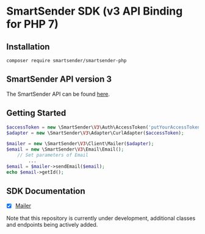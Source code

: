 # SmartSender SDK (v3 API Binding for PHP 7)

## Installation

```$xslt
composer require smartsender/smartsender-php
```

## SmartSender API version 3

The SmartSender API can be found [here](https://kb.smartsender.io/).

## Getting Started

```php
$accessToken = new \SmartSender\V3\Auth\AccessToken('putYourAccessTokenHere');
$adapter = new \SmartSender\V3\Adapter\CurlAdapter($accessToken);

$mailer = new \SmartSender\V3\Client\Mailer($adapter);
$email = new \SmartSender\V3\Email\Email();
    // Set parameters of Email
        ...
$email = $mailer->sendEmail($email);
echo $email->getId();
```

## SDK Documentation

- [x] [Mailer](/doc/MAILER.md)

Note that this repository is currently under development, additional classes and endpoints being actively added.
